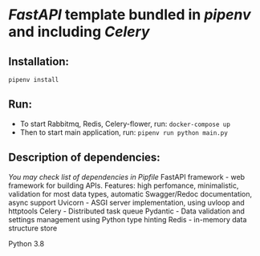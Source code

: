 # *FastAPI* template bundled in *pipenv* and including *Celery*


## Installation:
`pipenv install`

## Run:
- To start Rabbitmq, Redis, Celery-flower, run: `docker-compose up`
- Then to start main application, run: `pipenv run python main.py`

## Description of dependencies:
*You may check list of dependencies in Pipfile*
FastAPI framework - web framework for building APIs. Features: high perfomance, minimalistic, validation for most data types, automatic Swagger/Redoc documentation, async support
Uvicorn - ASGI server implementation, using uvloop and httptools
Celery - Distributed task queue
Pydantic - Data validation and settings management using Python type hinting
Redis - in-memory data structure store

Python 3.8

